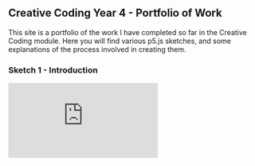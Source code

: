 ## Creative Coding Year 4 - Portfolio of Work

This site is a portfolio of the work I have completed so far in the Creative Coding module. Here you will find various p5.js sketches, and some explanations of the process involved in creating them.


### Sketch 1 - Introduction

![Image](https://github.com/IADT-John-Montayne/exercise-01-color-shape-tarakellybrophy/blob/master/Main%20Exercises/Introduction/index.html)
